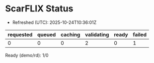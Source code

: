 ﻿# ScarFLIX Status

* Refreshed (UTC): 2025-10-24T10:36:01Z

| requested | queued | caching | validating | ready | failed |
|-----------|--------|---------|------------|-------|--------|
| 0 | 0 | 0 | 2 | 0 | 1 |

Ready (demo/rd): 1/0
